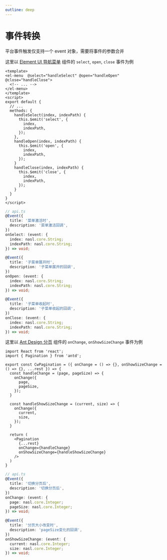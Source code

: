 ```yaml
---
outline: deep
---
```

<script setup>
import { VTCodeGroup, VTCodeGroupTab } from '../../../.vitepress/components'
</script>


# 事件转换

平台事件触发仅支持一个 event 对象，需要将事件的参数合并


<VTCodeGroup>
  <VTCodeGroupTab label="Vue2">

  这里以 [Element UI 导航菜单](https://element.eleme.cn/#/zh-CN/component/menu#menu-events) 组件的 `select`, `open`, `close` 事件为例

  ```vue
  <template>
  <el-menu  @select="handleSelect" @open="handleOpen" @close="handleClose">
    <!-- ... -->
  </el-menu>
  </template>
  <script>
  export default {
    // ...
    methods: {
      handleSelect(index, indexPath) {
        this.$emit('select', {
          index,
          indexPath,
        });
      },
      handleOpen(index, indexPath) {
        this.$emit('open', {
          index,
          indexPath,
        });
      }
      handleClose(index, indexPath) {
        this.$emit('close', {
          index,
          indexPath,
        });
      }
    }
  }
  </script>
  ```

  ```ts
  // api.ts
  @Event({
    title: '菜单激活时',
    description: '菜单激活回调',
  })
  onSelect: (event: {
    index: nasl.core.String;
    indexPath: nasl.core.String;
  }) => void;

  @Event({
    title: '子菜单展开时',
    description: '子菜单展开的回调',
  })
  onOpen: (event: {
    index: nasl.core.String;
    indexPath: nasl.core.String;
  }) => void;

  @Event({
    title: '子菜单收起时',
    description: '子菜单收起的回调',
  })
  onClose: (event: {
    index: nasl.core.String;
    indexPath: nasl.core.String;
  }) => void;
  ```

  </VTCodeGroupTab>
  <VTCodeGroupTab label="React">

  这里以 [Ant Design 分页](https://ant-design.antgroup.com/components/pagination-cn#api) 组件的 `onChange`, `onShowSizeChange` 事件为例

  ```tsx
  import React from 'react';
  import { Pagination } from 'antd';

  export const CwPagination = ({ onChange = () => {}, onShowSizeChange = () => {}, ...rest }) => {
    const handleChange = (page, pageSize) => {
      onChange({
        page,
        pageSize,
      });
    }

    const handleShowSizeChange = (current, size) => {
      onChange({
        current,
        size,
      });
    }

    return (
      <Pagination
        {...rest}
        onChange={handleChange}
        onShowSizeChange={handleShowSizeChange}
      />
    )
  }
  ```

  ```ts
  // api.ts
  @Event({
    title: '切换分页后',
    description: '切换分页后',
  })
  onChange: (event: {
    page: nasl.core.Integer;
    pageSize: nasl.core.Integer;
  }) => void;

  @Event({
    title: '分页大小改变时',
    description: 'pageSize变化的回调',
  })
  onShowSizeChange: (event: {
    current: nasl.core.Integer;
    size: nasl.core.Integer;
  }) => void;
  ```

  </VTCodeGroupTab>
</VTCodeGroup>
